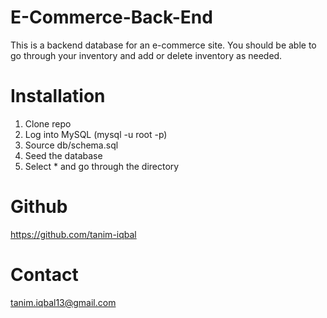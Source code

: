 # E-Commerce-Back-End

This is a backend database for an e-commerce site. You should be able to go through your inventory and add or delete inventory as needed.


# Installation 

1. Clone repo
2. Log into MySQL (mysql -u root -p)
3. Source db/schema.sql
4. Seed the database
5. Select * and go through the directory

# Github

https://github.com/tanim-iqbal

# Contact

tanim.iqbal13@gmail.com
